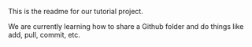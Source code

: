 This is the readme for our tutorial project.

We are currently learning how to share a Github folder and do things like add, pull, commit, etc.
